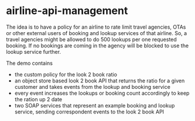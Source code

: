 # airline-api-management

The idea is to have a policy for an airline to rate limit travel agencies, OTAs or other external users of booking and lookup services of that airline.
So, a travel agencies might be allowed to do 500 lookups per one requested booking. If no bookings are coming in the agency will be blocked to use the lookup service further.

The demo contains
- the custom policy for the look 2 book ratio
- an object store based look 2 book API that returns the ratio for a given customer and takes events from the lookup and booking service
- every event increases the lookups or booking count accordingly to keep the ration up 2 date
- two SOAP services that represent an example booking and lookup service, sending correspondent events to the look 2 book API



